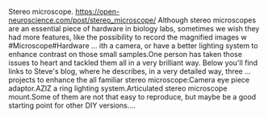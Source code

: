 Stereo microscope. https://open-neuroscience.com/post/stereo_microscope/
Although stereo microscopes are an essential piece of hardware in biology labs, sometimes we wish they had more features, like the possibility to record the magnified images w #Microscope#Hardware ...
ith a camera, or have a better lighting system to enhance contrast on those small samples.One person has taken those issues to heart and tackled them all in a very brilliant way. Below you'll find links to Steve's blog, where he describes, in a very detailed way, three ...
projects to enhance the all familiar stereo microscope:Camera eye piece adaptor.AZIZ a ring lighting system.Articulated stereo microscope mount.Some of them are not that easy to reproduce, but maybe be a good starting point for other DIY versions....
